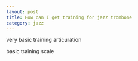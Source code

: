 ```yaml
---
layout: post
title: How can I get training for jazz trombone
category: jazz
---
```


very basic training
articuration

basic training
scale


